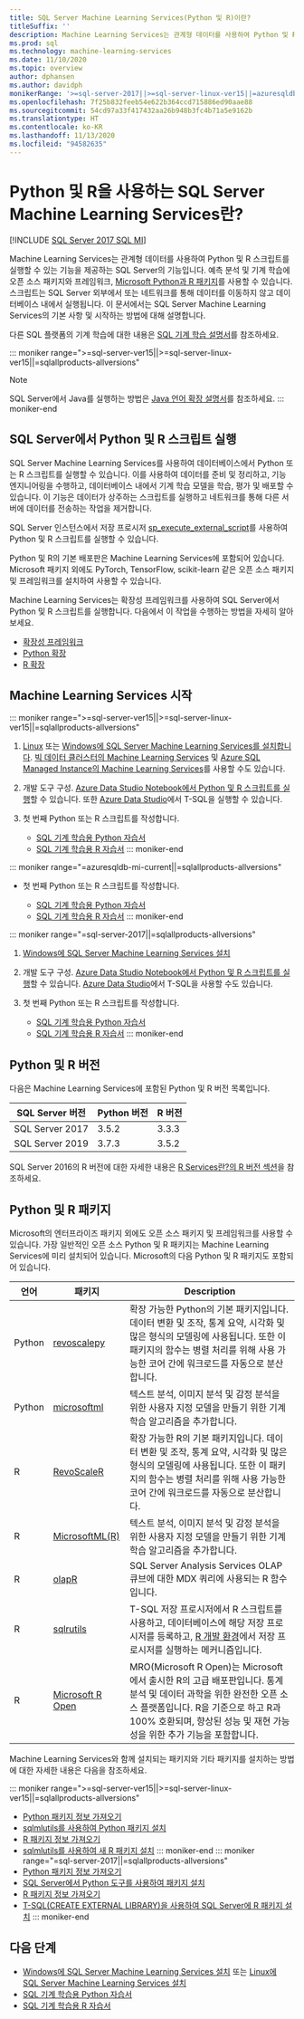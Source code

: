 ```yaml
---
title: SQL Server Machine Learning Services(Python 및 R)이란?
titleSuffix: ''
description: Machine Learning Services는 관계형 데이터를 사용하여 Python 및 R 스크립트를 실행할 수 있는 기능을 제공하는 SQL Server의 기능입니다. 예측 분석 및 기계 학습에 오픈 소스 패키지와 프레임워크, Microsoft Python과 R 패키지를 사용할 수 있습니다. 스크립트는 SQL Server 외부에서 또는 네트워크를 통해 데이터를 이동하지 않고 데이터베이스 내에서 실행됩니다. 이 문서에서는 SQL Server Machine Learning Services의 기본 사항 및 시작하는 방법에 대해 설명합니다.
ms.prod: sql
ms.technology: machine-learning-services
ms.date: 11/10/2020
ms.topic: overview
author: dphansen
ms.author: davidph
monikerRange: '>=sql-server-2017||>=sql-server-linux-ver15||=azuresqldb-mi-current||=sqlallproducts-allversions'
ms.openlocfilehash: 7f25b832feeb54e622b364ccd715886ed90aae88
ms.sourcegitcommit: 54cd97a33f417432aa26b948b3fc4b71a5e9162b
ms.translationtype: HT
ms.contentlocale: ko-KR
ms.lasthandoff: 11/13/2020
ms.locfileid: "94582635"
---
```

# <a name="what-is-sql-server-machine-learning-services-with-python-and-r"></a>Python 및 R을 사용하는 SQL Server Machine Learning Services란?
[!INCLUDE [SQL Server 2017 SQL MI](../includes/applies-to-version/sqlserver2017-asdbmi.md)]

Machine Learning Services는 관계형 데이터를 사용하여 Python 및 R 스크립트를 실행할 수 있는 기능을 제공하는 SQL Server의 기능입니다. 예측 분석 및 기계 학습에 오픈 소스 패키지와 프레임워크, [Microsoft Python과 R 패키지](#packages)를 사용할 수 있습니다. 스크립트는 SQL Server 외부에서 또는 네트워크를 통해 데이터를 이동하지 않고 데이터베이스 내에서 실행됩니다. 이 문서에서는 SQL Server Machine Learning Services의 기본 사항 및 시작하는 방법에 대해 설명합니다.

다른 SQL 플랫폼의 기계 학습에 대한 내용은 [SQL 기계 학습 설명서](index.yml)를 참조하세요.

::: moniker range=">=sql-server-ver15||>=sql-server-linux-ver15||=sqlallproducts-allversions"
> [!NOTE]
> SQL Server에서 Java를 실행하는 방법은 [Java 언어 확장 설명서](../language-extensions/java-overview.md)를 참조하세요.
::: moniker-end

## <a name="execute-python-and-r-scripts-in-sql-server"></a>SQL Server에서 Python 및 R 스크립트 실행

SQL Server Machine Learning Services를 사용하여 데이터베이스에서 Python 또는 R 스크립트를 실행할 수 있습니다. 이를 사용하여 데이터를 준비 및 정리하고, 기능 엔지니어링을 수행하고, 데이터베이스 내에서 기계 학습 모델을 학습, 평가 및 배포할 수 있습니다. 이 기능은 데이터가 상주하는 스크립트를 실행하고 네트워크를 통해 다른 서버에 데이터를 전송하는 작업을 제거합니다.

SQL Server 인스턴스에서 저장 프로시저 [sp_execute_external_script](../relational-databases/system-stored-procedures/sp-execute-external-script-transact-sql.md)를 사용하여 Python 및 R 스크립트를 실행할 수 있습니다.

Python 및 R의 기본 배포판은 Machine Learning Services에 포함되어 있습니다. Microsoft 패키지 외에도 PyTorch, TensorFlow, scikit-learn 같은 오픈 소스 패키지 및 프레임워크를 설치하여 사용할 수 있습니다.

Machine Learning Services는 확장성 프레임워크를 사용하여 SQL Server에서 Python 및 R 스크립트를 실행합니다. 다음에서 이 작업을 수행하는 방법을 자세히 알아보세요.

+ [확장성 프레임워크](concepts/extensibility-framework.md)
+ [Python 확장](concepts/extension-python.md)
+ [R 확장](concepts/extension-r.md)

## <a name="get-started-with-machine-learning-services"></a>Machine Learning Services 시작

::: moniker range=">=sql-server-ver15||>=sql-server-linux-ver15||=sqlallproducts-allversions"
1. [Linux](../linux/sql-server-linux-setup-machine-learning.md?toc=/sql/machine-learning/toc.json) 또는 [Windows에 SQL Server Machine Learning Services를 설치합니다](install/sql-machine-learning-services-windows-install.md). [빅 데이터 클러스터의 Machine Learning Services](../big-data-cluster/machine-learning-services.md) 및 [Azure SQL Managed Instance의 Machine Learning Services](/azure/azure-sql/managed-instance/machine-learning-services-overview)를 사용할 수도 있습니다.

1. 개발 도구 구성. [Azure Data Studio Notebook에서 Python 및 R 스크립트를 실행](install/sql-machine-learning-azure-data-studio.md)할 수 있습니다. 또한 [Azure Data Studio](../azure-data-studio/what-is.md)에서 T-SQL을 실행할 수 있습니다.

1. 첫 번째 Python 또는 R 스크립트를 작성합니다.

   + [SQL 기계 학습용 Python 자습서](tutorials/python-tutorials.md)
   + [SQL 기계 학습용 R 자습서](tutorials/r-tutorials.md)
::: moniker-end

::: moniker range="=azuresqldb-mi-current||=sqlallproducts-allversions"
+ 첫 번째 Python 또는 R 스크립트를 작성합니다.

   + [SQL 기계 학습용 Python 자습서](tutorials/python-tutorials.md)
   + [SQL 기계 학습용 R 자습서](tutorials/r-tutorials.md)
::: moniker-end

::: moniker range="=sql-server-2017||=sqlallproducts-allversions"
1. [Windows에 SQL Server Machine Learning Services 설치](install/sql-machine-learning-services-windows-install.md)

1. 개발 도구 구성. [Azure Data Studio Notebook에서 Python 및 R 스크립트를 실행](install/sql-machine-learning-azure-data-studio.md)할 수 있습니다. [Azure Data Studio](../azure-data-studio/what-is.md)에서 T-SQL을 사용할 수도 있습니다.

1. 첫 번째 Python 또는 R 스크립트를 작성합니다.

   + [SQL 기계 학습용 Python 자습서](tutorials/python-tutorials.md)
   + [SQL 기계 학습용 R 자습서](tutorials/r-tutorials.md)
::: moniker-end

<a name="versions"></a>

## <a name="python-and-r-versions"></a>Python 및 R 버전

다음은 Machine Learning Services에 포함된 Python 및 R 버전 목록입니다.

| SQL Server 버전 | Python 버전 | R 버전 |
|-|-|-|
| SQL Server 2017 | 3.5.2 | 3.3.3 |
| SQL Server 2019 | 3.7.3 | 3.5.2 |

SQL Server 2016의 R 버전에 대한 자세한 내용은 [R Services란?의 R 버전 섹션](r/sql-server-r-services.md?view=sql-server-2016&preserve-view=true#version)을 참조하세요.

<a name="packages"></a>

## <a name="python-and-r-packages"></a>Python 및 R 패키지

Microsoft의 엔터프라이즈 패키지 외에도 오픈 소스 패키지 및 프레임워크를 사용할 수 있습니다. 가장 일반적인 오픈 소스 Python 및 R 패키지는 Machine Learning Services에 미리 설치되어 있습니다. Microsoft의 다음 Python 및 R 패키지도 포함되어 있습니다.

| 언어 | 패키지 | Description |
|-|-|-|
| Python | [revoscalepy](python/ref-py-revoscalepy.md) | 확장 가능한 Python의 기본 패키지입니다. 데이터 변환 및 조작, 통계 요약, 시각화 및 많은 형식의 모델링에 사용됩니다. 또한 이 패키지의 함수는 병렬 처리를 위해 사용 가능한 코어 간에 워크로드를 자동으로 분산합니다. |
| Python | [microsoftml](python/ref-py-microsoftml.md) | 텍스트 분석, 이미지 분석 및 감정 분석을 위한 사용자 지정 모델을 만들기 위한 기계 학습 알고리즘을 추가합니다. | 
| R | [RevoScaleR](r/ref-r-revoscaler.md) | 확장 가능한 R의 기본 패키지입니다. 데이터 변환 및 조작, 통계 요약, 시각화 및 많은 형식의 모델링에 사용됩니다. 또한 이 패키지의 함수는 병렬 처리를 위해 사용 가능한 코어 간에 워크로드를 자동으로 분산합니다. |
| R | [MicrosoftML(R)](r/ref-r-microsoftml.md) | 텍스트 분석, 이미지 분석 및 감정 분석을 위한 사용자 지정 모델을 만들기 위한 기계 학습 알고리즘을 추가합니다. |
| R | [olapR](r/ref-r-olapr.md) | SQL Server Analysis Services OLAP 큐브에 대한 MDX 쿼리에 사용되는 R 함수입니다. |
| R | [sqlrutils](r/ref-r-sqlrutils.md) | T-SQL 저장 프로시저에서 R 스크립트를 사용하고, 데이터베이스에 해당 저장 프로시저를 등록하고, [R 개발 환경](r/set-up-a-data-science-client.md)에서 저장 프로시저를 실행하는 메커니즘입니다. |
| R | [Microsoft R Open](https://mran.microsoft.com/rro) | MRO(Microsoft R Open)는 Microsoft에서 출시한 R의 고급 배포판입니다. 통계 분석 및 데이터 과학을 위한 완전한 오픈 소스 플랫폼입니다. R을 기준으로 하고 R과 100% 호환되며, 향상된 성능 및 재현 가능성을 위한 추가 기능을 포함합니다. |

Machine Learning Services와 함께 설치되는 패키지와 기타 패키지를 설치하는 방법에 대한 자세한 내용은 다음을 참조하세요.

::: moniker range=">=sql-server-ver15||>=sql-server-linux-ver15||=sqlallproducts-allversions"
+ [Python 패키지 정보 가져오기](package-management/python-package-information.md)
+ [sqlmlutils를 사용하여 Python 패키지 설치](package-management/install-additional-python-packages-on-sql-server.md)
+ [R 패키지 정보 가져오기](package-management/r-package-information.md)
+ [sqlmlutils를 사용하여 새 R 패키지 설치](package-management/install-additional-r-packages-on-sql-server.md)
::: moniker-end
::: moniker range="=sql-server-2017||=sqlallproducts-allversions"
+ [Python 패키지 정보 가져오기](package-management/python-package-information.md)
+ [SQL Server에서 Python 도구를 사용하여 패키지 설치](package-management/install-python-packages-standard-tools.md)
+ [R 패키지 정보 가져오기](package-management/r-package-information.md)
+ [T-SQL(CREATE EXTERNAL LIBRARY)을 사용하여 SQL Server에 R 패키지 설치](package-management/install-r-packages-with-tsql.md)
::: moniker-end

## <a name="next-steps"></a>다음 단계

+ [Windows에 SQL Server Machine Learning Services 설치](install/sql-machine-learning-services-windows-install.md) 또는 [Linux에 SQL Server Machine Learning Services 설치](../linux/sql-server-linux-setup-machine-learning.md?toc=/sql/machine-learning/toc.json)
+ [SQL 기계 학습용 Python 자습서](tutorials/python-tutorials.md)
+ [SQL 기계 학습용 R 자습서](tutorials/r-tutorials.md)
